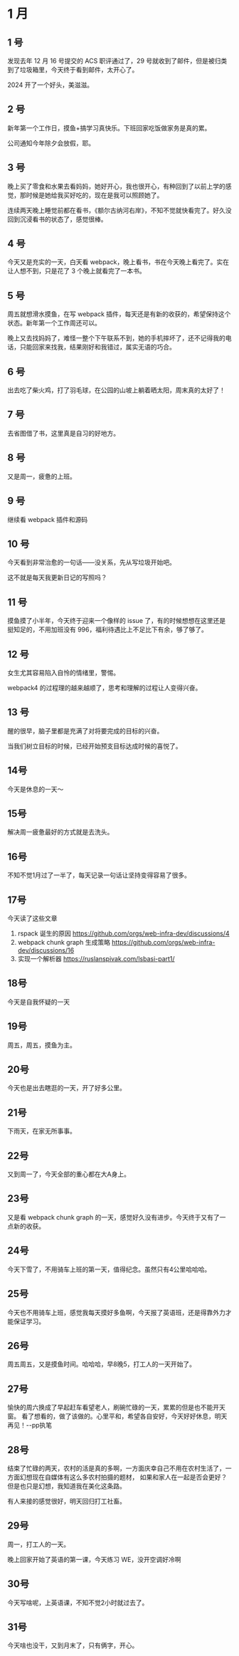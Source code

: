 # 1 月

## 1 号

发现去年 12 月 16 号提交的 ACS 职评通过了，29 号就收到了邮件，但是被归类到了垃圾箱里，今天终于看到邮件，太开心了。

2024 开了一个好头，美滋滋。

## 2 号

新年第一个工作日，摸鱼+搞学习真快乐。下班回家吃饭做家务是真的累。

公司通知今年除夕会放假，耶。

## 3 号

晚上买了零食和水果去看妈妈，她好开心，我也很开心，有种回到了以前上学的感觉，那时候是她给我买好吃的，现在是我可以照顾她了。

连续两天晚上睡觉前都在看书，《额尔古纳河右岸》，不知不觉就快看完了。好久没回到沉浸看书的状态了，感觉很棒。

## 4 号

今天又是充实的一天，白天看 webpack，晚上看书，书在今天晚上看完了。实在让人想不到，只是花了 3 个晚上就看完了一本书。

## 5 号

周五就想滑水摸鱼，在写 webpack 插件，每天还是有新的收获的，希望保持这个状态。新年第一个工作周还可以。

晚上又去找妈妈了，难怪一整个下午联系不到，她的手机摔坏了，还不记得我的电话，只能回家来找我，结果刚好和我错过，属实无语的巧合。

## 6 号

出去吃了柴火鸡，打了羽毛球，在公园的山坡上躺着晒太阳，周末真的太好了！

## 7 号

去省图借了书，这里真是自习的好地方。

## 8 号

又是周一，疲惫的上班。

## 9 号

继续看 webpack 插件和源码

## 10 号

今天看到非常治愈的一句话——没关系，先从写垃圾开始吧。

这不就是每天我更新日记的写照吗？

## 11 号

摸鱼摸了小半年，今天终于迎来一个像样的 issue 了，有的时候想想在这里还是挺知足的，不用加班没有 996，福利待遇比上不足比下有余，够了够了。

## 12 号

女生尤其容易陷入自怜的情绪里，警惕。

webpack4 的过程理的越来越顺了，思考和理解的过程让人变得兴奋。

## 13 号

醒的很早，脑子里都是充满了对将要完成的目标的兴奋。

当我们树立目标的时候，已经开始预支目标达成时候的喜悦了。

## 14号

今天是休息的一天～

## 15号

解决周一疲惫最好的方式就是去洗头。

## 16号

不知不觉1月过了一半了，每天记录一句话让坚持变得容易了很多。

## 17号

今天读了这些文章
1. rspack 诞生的原因 https://github.com/orgs/web-infra-dev/discussions/4
2. webpack chunk graph 生成策略 https://github.com/orgs/web-infra-dev/discussions/16
3. 实现一个解析器 https://ruslanspivak.com/lsbasi-part1/

## 18号

今天是自我怀疑的一天

## 19号

周五，周五，摸鱼为主。

## 20号

今天也是出去瞎逛的一天，开了好多公里。

## 21号

下雨天，在家无所事事。

## 22号

又到周一了，今天全部的重心都在大A身上。

## 23号

又是看 webpack chunk graph 的一天，感觉好久没有进步。今天终于又有了一点新的收获。

## 24号

今天下雪了，不用骑车上班的第一天，值得纪念。虽然只有4公里哈哈哈。

## 25号

今天也不用骑车上班，感觉我每天摸好多鱼啊，今天报了英语班，还是得靠外力才能保证学习。

## 26号

周五周五，又是摸鱼时间。哈哈哈，早8晚5，打工人的一天开始了。

## 27号
愉快的周六换成了早起赶车看望老人，刷碗忙碌的一天，累累的但是也不能开天窗。
看了想看的，做了该做的。心里平和，希望各自安好，今天好好休息，明天再见！--pp执笔

## 28号

结束了忙碌的两天，农村的活是真的多啊，一方面庆幸自己不用在农村生活了，一方面幻想现在自媒体有这么多农村拍摄的题材，
如果和家人在一起是否会更好？但是也只是幻想，我知道我在美化这条路。

有人来接的感觉很好，明天回归打工社畜。

## 29号

周一，打工人的一天。

晚上回家开始了英语的第一课，今天练习 WE，没开空调好冷啊

## 30号

今天写啥呢，上英语课，不知不觉2小时就过去了。

## 31号

今天啥也没干，又到月末了，只有俩字，开心。
